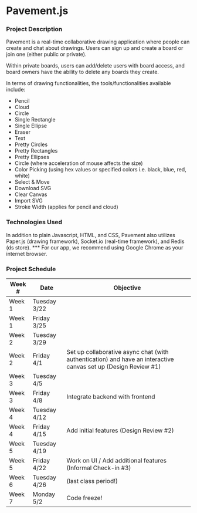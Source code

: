 # Pavement.js

### Project Description
Pavement is a real-time collaborative drawing application where people can create and chat about drawings. Users can sign up and create a board or join one (either public or private).

Within private boards, users can add/delete users with board access, and board owners have the ability to delete any boards they create.

In terms of drawing functionalities, the tools/functionalities available include:
* Pencil
* Cloud
* Circle
* Single Rectangle
* Single Ellipse
* Eraser
* Text
* Pretty Circles
* Pretty Rectangles
* Pretty Ellipses
* Circle (where acceleration of mouse affects the size)
* Color Picking (using hex values or specified colors i.e. black, blue, red, white)
* Select & Move
* Download SVG
* Clear Canvas
* Import SVG
* Stroke Width (applies for pencil and cloud)

### Technologies Used
In addition to plain Javascript, HTML, and CSS, Pavement also utilizes Paper.js (drawing framework), Socket.io (real-time framework), and Redis (ds store). *** For our app, we recommend using Google Chrome as your internet browser.




### Project Schedule
Week # | Date | Objective
---|---|---
Week 1 | Tuesday 3/22 
Week 1 | Friday 3/25 
Week 2 | Tuesday 3/29 
Week 2 | Friday 4/1 | Set up collaborative async chat (with authentication) and have an interactive canvas set up (Design Review #1)
Week 3 | Tuesday 4/5 
Week 3 | Friday 4/8 | Integrate backend with frontend
Week 4 | Tuesday 4/12 | 
Week 4 | Friday 4/15 | Add initial features (Design Review #2)
Week 5 | Tuesday 4/19
Week 5 | Friday 4/22 | Work on UI / Add additional features (Informal Check-in #3)
Week 6 | Tuesday 4/26 | (last class period!)
Week 7 | Monday 5/2 | Code freeze! |
